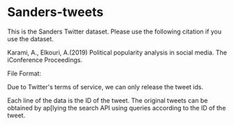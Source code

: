 # Sanders-tweets

This is the Sanders Twitter dataset. Please use the following citation if you use the dataset.

Karami, A., Elkouri, A.(2019) Political popularity analysis in social media. The iConference Proceedings.


File Format:

Due to Twitter's terms of service, we can only release the tweet ids.

Each line of the data is the ID of the tweet. The original tweets can be obtained by ap[lying the search API using queries according to the ID of the tweet.
